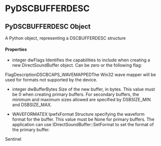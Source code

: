 # PyDSCBUFFERDESC

## PyDSCBUFFERDESC Object



A Python object, representing a DSCBUFFERDESC structure

#### Properties

  - integer dwFlags
    Identifies the capabilities to include when creating a new DirectSoundBuffer object\. Can be zero or the following flag:

FlagDescriptionDSCBCAPS\_WAVEMAPPEDThe Win32 wave mapper will be used for formats not supported by the device\.
  - integer dwBufferBytes
    Size of the new buffer, in bytes\. This value must be 0 when creating primary buffers\. For secondary buffers, the minimum and maximum sizes allowed are specified by DSBSIZE\_MIN and DSBSIZE\_MAX\.

  - WAVEFORMATEX lpwfxFormat
    Structure specifying the waveform format for the buffer\. This value must be None for primary buffers\. The application can use IDirectSoundBuffer::SetFormat to set the format of the primary buffer\. 

Sentinel